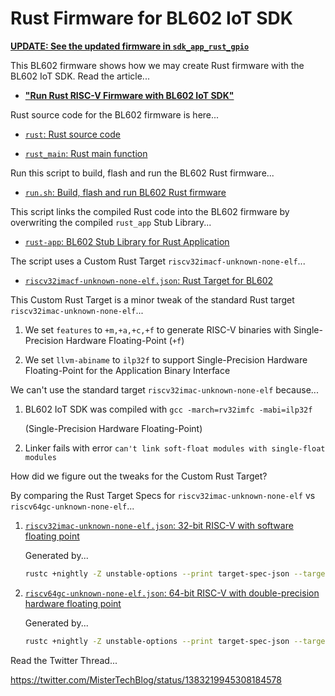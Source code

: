 # Rust Firmware for BL602 IoT SDK

[__UPDATE: See the updated firmware in `sdk_app_rust_gpio`__](../sdk_app_rust_gpio)

This BL602 firmware shows how we may create Rust firmware with the BL602 IoT SDK. Read the article...

-   [__"Run Rust RISC-V Firmware with BL602 IoT SDK"__](https://lupyuen.github.io/articles/rust)

Rust source code for the BL602 firmware is here...

- [`rust`: Rust source code](rust)

- [`rust_main`: Rust main function](rust/src/lib.rs)

Run this script to build, flash and run the BL602 Rust firmware...

- [`run.sh`: Build, flash and run BL602 Rust firmware](run.sh)

This script links the compiled Rust code into the BL602 firmware by overwriting the compiled `rust_app` Stub Library...

- [`rust-app`: BL602 Stub Library for Rust Application](../../components/3rdparty/rust-app)

The script uses a Custom Rust Target `riscv32imacf-unknown-none-elf`...

- [`riscv32imacf-unknown-none-elf.json`: Rust Target for BL602](riscv32imacf-unknown-none-elf.json)

This Custom Rust Target is a minor tweak of the standard Rust target `riscv32imac-unknown-none-elf`...

1. We set `features` to `+m,+a,+c,+f` to generate RISC-V binaries with Single-Precision Hardware Floating-Point (`+f`)

1. We set `llvm-abiname` to `ilp32f` to support Single-Precision Hardware Floating-Point for the Application Binary Interface

We can't use the standard target `riscv32imac-unknown-none-elf` because...

1. BL602 IoT SDK was compiled with `gcc -march=rv32imfc -mabi=ilp32f`

   (Single-Precision Hardware Floating-Point)

1. Linker fails with error `can't link soft-float modules with single-float modules`

How did we figure out the tweaks for the Custom Rust Target?

By comparing the Rust Target Specs for `riscv32imac-unknown-none-elf` vs `riscv64gc-unknown-none-elf`...

1.  [`riscv32imac-unknown-none-elf.json`: 32-bit RISC-V with software floating point](customer_app/sdk_app_rust/riscv32imac-unknown-none-elf.json)

    Generated by...

    ```bash
    rustc +nightly -Z unstable-options --print target-spec-json --target riscv32imac-unknown-none-elf
    ```

1.  [`riscv64gc-unknown-none-elf.json`: 64-bit RISC-V with double-precision hardware floating point](customer_app/sdk_app_rust/riscv64gc-unknown-none-elf.json)

    Generated by...

    ```bash
    rustc +nightly -Z unstable-options --print target-spec-json --target riscv64gc-unknown-none-elf
    ```

Read the Twitter Thread...

https://twitter.com/MisterTechBlog/status/1383219945308184578
